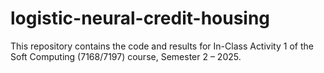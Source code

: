 # logistic-neural-credit-housing
This repository contains the code and results for In-Class Activity 1 of the Soft Computing (7168/7197) course, Semester 2 – 2025.
